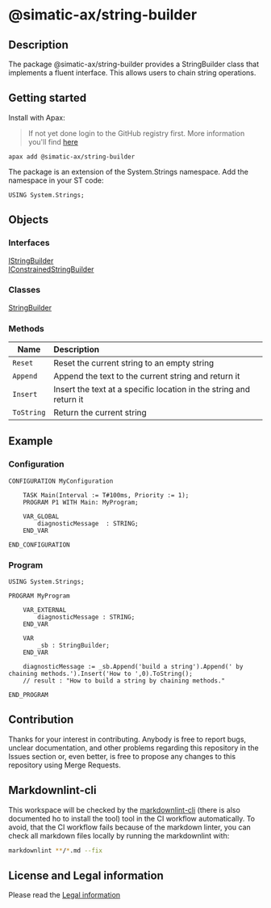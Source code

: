 # @simatic-ax/string-builder

## Description

The package @simatic-ax/string-builder provides a StringBuilder class that implements a fluent interface. This allows users to chain string operations.

## Getting started

Install with Apax:

> If not yet done login to the GitHub registry first.
> More information you'll find [here](https://github.com/simatic-ax/.github/blob/main/docs/personalaccesstoken.md)

```cli
apax add @simatic-ax/string-builder
```
The package is an extension of the System.Strings namespace.
Add the namespace in your ST code:

```iec-st
USING System.Strings;
```

## Objects

### Interfaces

[IStringBuilder](./docs/IStringBuilder.md)<br/>
[IConstrainedStringBuilder](./docs/IConstrainedStringBuilder.md)<br/>


### Classes

[StringBuilder](./docs/StringBuilder.md)

### Methods

| Name       | Description                      |
| ----       | :--------------------------------------- |
| `Reset`    | Reset the current string to an empty string|
| `Append`   | Append the text to the current string and return it|
| `Insert`   | Insert the text at a specific location in the string and return it|
| `ToString` | Return the current string|

## Example

### Configuration

```st
CONFIGURATION MyConfiguration

    TASK Main(Interval := T#100ms, Priority := 1);
    PROGRAM P1 WITH Main: MyProgram;

    VAR_GLOBAL
        diagnosticMessage  : STRING;
    END_VAR

END_CONFIGURATION
```

### Program

```st
USING System.Strings;

PROGRAM MyProgram

    VAR_EXTERNAL
        diagnosticMessage : STRING;
    END_VAR

    VAR
        _sb : StringBuilder;
    END_VAR

    diagnosticMessage := _sb.Append('build a string').Append(' by chaining methods.').Insert('How to ',0).ToString();
    // result : "How to build a string by chaining methods."
    
END_PROGRAM
```

## Contribution

Thanks for your interest in contributing. Anybody is free to report bugs, unclear documentation, and other problems regarding this repository in the Issues section or, even better, is free to propose any changes to this repository using Merge Requests.

## Markdownlint-cli

This workspace will be checked by the [markdownlint-cli](https://github.com/igorshubovych/markdownlint-cli) (there is also documented ho to install the tool) tool in the CI workflow automatically.
To avoid, that the CI workflow fails because of the markdown linter, you can check all markdown files locally by running the markdownlint with:

```sh
markdownlint **/*.md --fix
```

## License and Legal information

Please read the [Legal information](LICENSE.md)
